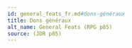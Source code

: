 ```yaml
---
id: general_feats_fr.md#dons-généraux
title: Dons généraux
alt_name: General Feats (RPG p85)
source: (JDR p85)
---
```


